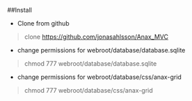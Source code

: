 


##Install

* Clone from github

> clone https://github.com/jonasahlsson/Anax_MVC

* change permissions for webroot/database/database.sqlite 

> chmod 777 webroot/database/database.sqlite

* change permissions for webroot/database/css/anax-grid

>chmod 777 webroot/database/css/anax-grid